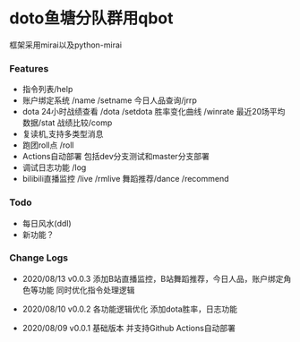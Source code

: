 # doto鱼塘分队群用qbot

框架采用mirai以及python-mirai

### Features
- 指令列表/help
- 账户绑定系统 /name /setname 今日人品查询/jrrp
- dota 24小时战绩查看 /dota /setdota 胜率变化曲线 /winrate 最近20场平均数据/stat 战绩比较/comp
- 复读机,支持多类型消息
- 跑团roll点 /roll
- Actions自动部署 包括dev分支测试和master分支部署
- 调试日志功能 /log
- bilibili直播监控 /live /rmlive 舞蹈推荐/dance /recommend

### Todo
- 每日风水(ddl)
- 新功能？

### Change Logs
- 2020/08/13 v0.0.3
  添加B站直播监控，B站舞蹈推荐，今日人品，账户绑定角色等功能 同时优化指令处理逻辑

- 2020/08/10 v0.0.2 
  各功能逻辑优化 添加dota胜率，日志功能

- 2020/08/09 v0.0.1 
  基础版本 并支持Github Actions自动部署